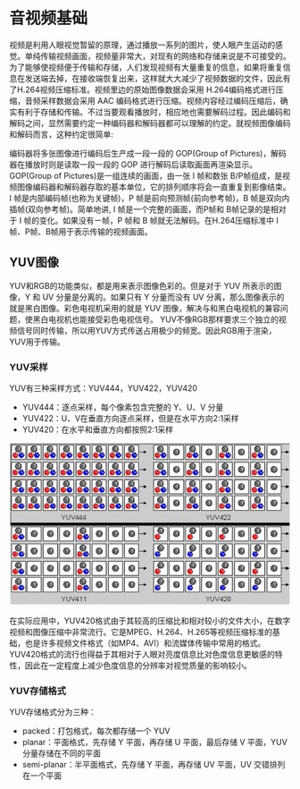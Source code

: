 # 音视频基础

视频是利用人眼视觉暂留的原理，通过播放一系列的图片，使人眼产生运动的感觉。单纯传输视频画面，视频量非常大，对现有的网络和存储来说是不可接受的。为了能够使视频便于传输和存储，人们发现视频有大量重复的信息，如果将重复信息在发送端去掉，在接收端恢复出来，这样就大大减少了视频数据的文件，因此有了H.264视频压缩标准。视频里边的原始图像数据会采用 H.264编码格式进行压缩，音频采样数据会采用 AAC 编码格式进行压缩。视频内容经过编码压缩后，确实有利于存储和传输。不过当要观看播放时，相应地也需要解码过程。因此编码和解码之间，显然需要约定一种编码器和解码器都可以理解的约定。就视频图像编码和解码而言，这种约定很简单:

编码器将多张图像进行编码后生产成一段一段的 GOP(Group of Pictures)，解码器在播放时则是读取一段一段的 GOP 进行解码后读取画面再渲染显示。GOP(Group of Pictures)是一组连续的画面，由一张 I 帧和数张 B/P帧组成，是视频图像编码器和解码器存取的基本单位，它的排列顺序将会一直重复到影像结束。I 帧是内部编码帧(也称为关键帧)，P 帧是前向预测帧(前向参考帧)，B 帧是双向内插帧(双向参考帧)。简单地讲, I 帧是一个完整的画面，而P帧和 B帧记录的是相对于 I 帧的变化。如果没有ㄧ帧，P 帧和 B 帧就无法解码。在H.264压缩标准中 I 帧、P帧、B帧用于表示传输的视频画面。

## YUV图像

YUV和RGB的功能类似，都是用来表示图像色彩的。但是对于 YUV 所表示的图像，Y 和 UV 分量是分离的。如果只有 Y 分量而没有 UV 分离，那么图像表示的就是黑白图像。彩色电视机采用的就是 YUV 图像，解决与和黑白电视机的兼容问题，使黑白电视机也能接受彩色电视信号。
YUV不像RGB那样要求三个独立的视频信号同时传输，所以用YUV方式传送占用极少的频宽。因此RGB用于渲染，YUV用于传输。

### YUV采样

YUV有三种采样方式：YUV444，YUV422，YUV420

- YUV444：逐点采样，每个像素包含完整的 Y、U、V 分量
- YUV422：U、V在垂直方向逐点采样，但是在水平方向2:1采样
- YUV420：在水平和垂直方向都按照2:1采样

 ![YUV采样](../images/others/yuv.png)

在实际应用中，YUV420格式由于其较高的压缩比和相对较小的文件大小，在数字视频和图像压缩中非常流行。它是MPEG、H.264、H.265等视频压缩标准的基础，也是许多视频文件格式（如MP4、AVI）和流媒体传输中常用的格式。YUV420格式的流行也得益于其相对于人眼对亮度信息比对色度信息更敏感的特性，因此在一定程度上减少色度信息的分辨率对视觉质量的影响较小。

### YUV存储格式

 YUV存储格式分为三种：

 - packed：打包格式，每次都存储一个 YUV
 - planar：平面格式，先存储 Y 平面，再存储 U 平面，最后存储 V 平面，YUV 分量存储在不同的平面
 - semi-planar：半平面格式，先存储 Y 平面，再存储 UV 平面，UV 交错排列在一个平面

